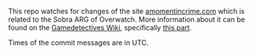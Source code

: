 This repo watches for changes of the site [amomentincrime.com](http://amomentincrime.com) which is related to the Sobra ARG of Overwatch. More information about it can be found on the [Gamedetectives Wiki](http://wiki.gamedetectives.net/index.php?title=Sombra_ARG), specifically [this part](http://wiki.gamedetectives.net/index.php?title=Sombra_ARG#A_Moment_in_Crime_Transmission).

Times of the commit messages are in UTC.
